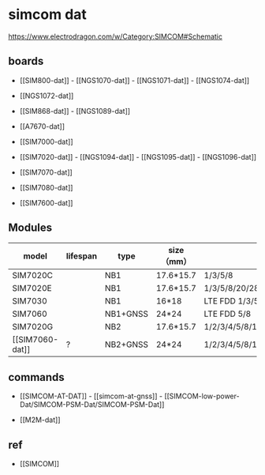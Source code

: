 
# simcom dat 

https://www.electrodragon.com/w/Category:SIMCOM#Schematic


## boards 

- [[SIM800-dat]] - [[NGS1070-dat]] - [[NGS1071-dat]] - [[NGS1074-dat]]

- [[NGS1072-dat]]

- [[SIM868-dat]] - [[NGS1089-dat]]
  
- [[A7670-dat]]

- [[SIM7000-dat]]
  
- [[SIM7020-dat]] - [[NGS1094-dat]] - [[NGS1095-dat]] - [[NGS1096-dat]]

- [[SIM7070-dat]]
  
- [[SIM7080-dat]]

- [[SIM7600-dat]]


## Modules 

| model           | lifespan | type     | size（mm） | note                                               |
| --------------- | -------- | -------- | ---------- | -------------------------------------------------- |
| SIM7020C        |          | NB1      | 17.6*15.7  | 1/3/5/8                                            |
| SIM7020E        |          | NB1      | 17.6*15.7  | 1/3/5/8/20/28                                      |
| SIM7030         |          | NB1      | 16*18      | LTE FDD 1/3/5/8                                    |
| SIM7060         |          | NB1+GNSS | 24*24      | LTE FDD 5/8                                        |
| SIM7020G        |          | NB2      | 17.6*15.7  | 1/2/3/4/5/8/12/13/17/18/19/20/25/26/28/66/70/71/85 |
| [[SIM7060-dat]] | ?        | NB2+GNSS | 24*24      | 1/2/3/4/5/8/12/13/17/18/19/20/25/26/28/66/70/71/85 |




## commands 
- [[SIMCOM-AT-DAT]] - [[simcom-at-gnss]] - [[SIMCOM-low-power-Dat/SIMCOM-PSM-Dat/SIMCOM-PSM-Dat]]

- [[M2M-dat]]

## ref 

- [[SIMCOM]]